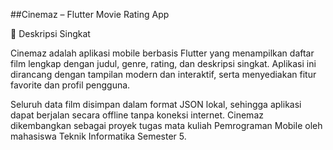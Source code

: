 ##Cinemaz – Flutter Movie Rating App






📱 Deskripsi Singkat

Cinemaz adalah aplikasi mobile berbasis Flutter yang menampilkan daftar film lengkap dengan judul, genre, rating, dan deskripsi singkat.
Aplikasi ini dirancang dengan tampilan modern dan interaktif, serta menyediakan fitur favorite dan profil pengguna.

Seluruh data film disimpan dalam format JSON lokal, sehingga aplikasi dapat berjalan secara offline tanpa koneksi internet.
Cinemaz dikembangkan sebagai proyek tugas mata kuliah Pemrograman Mobile oleh mahasiswa Teknik Informatika Semester 5.
